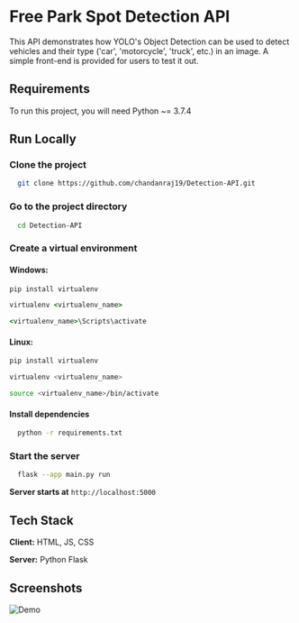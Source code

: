 # Free Park Spot Detection API

This API demonstrates how YOLO's Object Detection can be used to detect vehicles and their type ('car', 'motorcycle', 'truck', etc.) in an image. A simple front-end is provided for users to test it out.


## Requirements

To run this project, you will need Python ~= 3.7.4


## Run Locally


### Clone the project

```bash
  git clone https://github.com/chandanraj19/Detection-API.git
```

### Go to the project directory

```bash
  cd Detection-API
```

### Create a virtual environment

#### Windows:
```cmd
pip install virtualenv
```
```cmd
virtualenv <virtualenv_name>
```
```cmd
<virtualenv_name>\Scripts\activate
```

#### Linux:
```bash
pip install virtualenv
```
```bash
virtualenv <virtualenv_name>
```
```bash
source <virtualenv_name>/bin/activate
```

#### Install dependencies

```bash
  python -r requirements.txt
```

### Start the server

```bash
  flask --app main.py run
```
**Server starts at** `http://localhost:5000`


## Tech Stack

**Client:** HTML, JS, CSS

**Server:** Python Flask


## Screenshots

![Demo](https://github.com/MLuis-Model/FreeParkSpotDetection/blob/de9036dadb2f43b72223d1908417a1adeb0b87c7/Vehicle%20Detection/Screenshots/outsidenagarrooffice.png)

